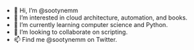 - 👋 Hi, I’m @sootynemm
- 👀 I’m interested in cloud architecture, automation, and books.
- 🌱 I’m currently learning computer science and Python.
- 💞️ I’m looking to collaborate on scripting.
- 📫 Find me @sootynemm on Twitter.

<!---
sootynemm/sootynemm is a ✨ special ✨ repository because its `README.md` (this file) appears on your GitHub profile.
You can click the Preview link to take a look at your changes.
--->
